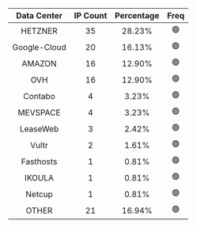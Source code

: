 | Data Center | IP Count | Percentage | Freq |
|:------------:|:--------:|:-----------:|:-----:|
| HETZNER | 35 | 28.23% | 🟢 |
| Google-Cloud | 20 | 16.13% | 🟢 |
| AMAZON | 16 | 12.90% | 🟢 |
| OVH | 16 | 12.90% | 🟢 |
| Contabo | 4 | 3.23% | 🟢 |
| MEVSPACE | 4 | 3.23% | 🟢 |
| LeaseWeb | 3 | 2.42% | 🟢 |
| Vultr | 2 | 1.61% | 🟢 |
| Fasthosts | 1 | 0.81% | 🟢 |
| IKOULA | 1 | 0.81% | 🟢 |
| Netcup | 1 | 0.81% | 🟢 |
| OTHER | 21 | 16.94% | 🟢 |
